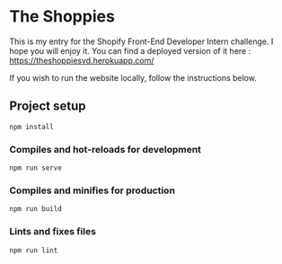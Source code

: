 # The Shoppies

This is my entry for the Shopify Front-End Developer Intern challenge. I hope you will enjoy it. 
You can find a deployed version of it here : https://theshoppiesvd.herokuapp.com/ 


If you wish to run the website locally, follow the instructions below. 
## Project setup
```
npm install
```

### Compiles and hot-reloads for development
```
npm run serve
```

### Compiles and minifies for production
```
npm run build
```

### Lints and fixes files
```
npm run lint
```
